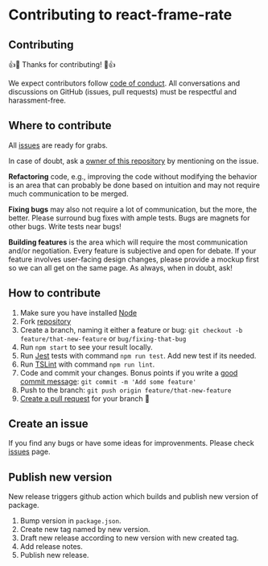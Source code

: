 # Contributing to react-frame-rate

## Contributing

👍🎉 Thanks for contributing! 🎉👍

We expect contributors follow [code of conduct](CODE_OF_CONDUCT.md).
All conversations and discussions on GitHub (issues, pull requests) must be respectful and harassment-free.

## Where to contribute

All [issues](https://github.com/stesel/react-frame-rate/issues) are ready for grabs.

In case of doubt, ask a [owner of this repository](https://github.com/stesel) by mentioning on the issue.

**Refactoring** code, e.g., improving the code without modifying the behavior is an area that can probably be done based on intuition and may not require much communication to be merged.

**Fixing bugs** may also not require a lot of communication, but the more, the better. Please surround bug fixes with ample tests. Bugs are magnets for other bugs. Write tests near bugs!

**Building features** is the area which will require the most communication and/or negotiation. Every feature is subjective and open for debate. If your feature involves user-facing design changes, please provide a mockup first so we can all get on the same page. As always, when in doubt, ask!

## How to contribute

1. Make sure you have installed [Node](https://nodejs.org/en/download/)
2. Fork [repository](https://github.com/stesel/react-frame-rate/fork)
3. Create a branch, naming it either a feature or bug: `git checkout -b feature/that-new-feature` or `bug/fixing-that-bug`
4. Run `npm start` to see your result locally.
5. Run [Jest](https://jestjs.io/) tests with command `npm run test`. Add new test if its needed.
6. Run [TSLint](https://palantir.github.io/tslint/) with command `npm run lint`.
3. Code and commit your changes. Bonus points if you write a [good commit message](https://chris.beams.io/posts/git-commit/): `git commit -m 'Add some feature'`
4. Push to the branch: `git push origin feature/that-new-feature`
5. [Create a pull request](https://github.com/stesel/react-frame-rate/pulls) for your branch 🎉

## Create an issue

If you find any bugs or have some ideas for improvenments.
Please check [issues](https://github.com/stesel/react-frame-rate/issues) page.

## Publish new version

New release triggers github action which builds and publish new version of package.

1. Bump version in `package.json`.
2. Create new tag named by new version.
3. Draft new release according to new version with new created tag.
4. Add release notes.
5. Publish new release.
